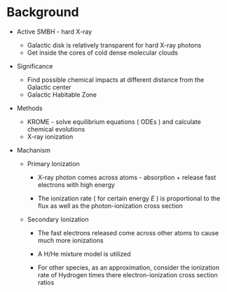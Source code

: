 # Background

- Active SMBH - hard X-ray

  - Galactic disk is relatively transparent for hard X-ray photons
  - Get inside the cores of cold dense molecular clouds

- Significance

  - Find possible chemical impacts at different distance from the Galactic center
  - Galactic Habitable Zone

- Methods

  - KROME - solve equilibrium equations ( ODEs ) and calculate chemical evolutions
  - X-ray ionization

- Machanism

  - Primary Ionization

    - X-ray photon comes across atoms - absorption + release fast electrons with high energy

    - The ionization rate ( for certain energy $E$ ) is proportional to the flux as well as the photon-ionization cross section

  - Secondary Ionization

    - The fast electrons released come across other atoms to cause much more ionizations

    - A H/He mixture model is utilized

    - For other species, as an approximation, consider the ionization rate of Hydrogen times there electron-ionization cross section ratios

      

      